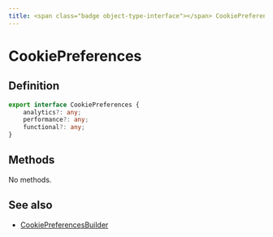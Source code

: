 ```yaml
---
title: <span class="badge object-type-interface"></span> CookiePreferences
---
```

# <span class="badge object-type-interface"></span> CookiePreferences

## Definition

```typescript
export interface CookiePreferences {
	analytics?: any;
	performance?: any;
	functional?: any;
}

```
## Methods

No methods.
## See also

 * <span class="badge builder"></span> [CookiePreferencesBuilder](./builder-CookiePreferencesBuilder.md)
